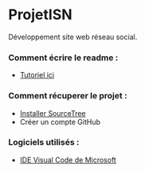 ﻿# ProjetISN
Développement site web réseau social.

### Comment écrire le readme :
* [Tutoriel ici](https://github.com/adam-p/markdown-here/wiki/Markdown-Cheatsheet)

### Comment récuperer le projet :
* [Installer SourceTree](https://www.sourcetreeapp.com)
* Créer un compte GitHub

### Logiciels utilisés :
* [IDE Visual Code de Microsoft](https://code.visualstudio.com)


